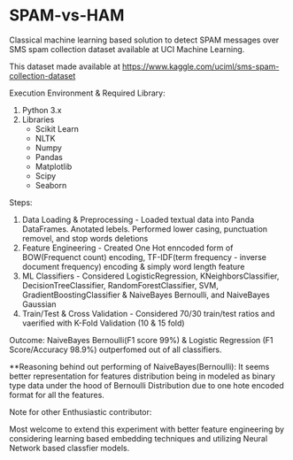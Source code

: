 # SPAM-vs-HAM
Classical machine learning based solution to detect SPAM messages over SMS spam collection dataset available at UCI Machine Learning.

This dataset made available at https://www.kaggle.com/uciml/sms-spam-collection-dataset

Execution Environment & Required Library:

1) Python 3.x
2) Libraries
   - Scikit Learn
   - NLTK
   - Numpy
   - Pandas
   - Matplotlib
   - Scipy
   - Seaborn

Steps:
1) Data Loading & Preprocessing - Loaded textual data into Panda DataFrames. Anotated lebels. Performed lower casing, punctuation removel, and stop words deletions
2) Feature Engineering - Created One Hot enncoded form of BOW(Frequenct count) encoding, TF-IDF(term frequency - inverse document frequency) encoding & simply word length feature
3) ML Classifiers - Considered LogisticRegression, KNeighborsClassifier, DecisionTreeClassifier, RandomForestClassifier, SVM, GradientBoostingClassifier & NaiveBayes Bernoulli, and NaiveBayes Gaussian
4) Train/Test & Cross Validation - Considered 70/30 train/test ratios and vaerified with K-Fold Validation (10 & 15 fold)

Outcome:
NaiveBayes Bernoulli(F1 score 99%) & Logistic Regression (F1 Score/Accuracy 98.9%) outperfomed out of all classifiers.

**Reasoning behind out performing of NaiveBayes(Bernoulli): It seems better representation for features distribution being in modeled as binary type data under the hood of Bernoulli Distribution due to one hote encoded format for all the features.

Note for other Enthusiastic contributor:

Most welcome to extend this experiment with better feature engineering by considering learning based embedding techniques and utilizing Neural Network based classfier models.
